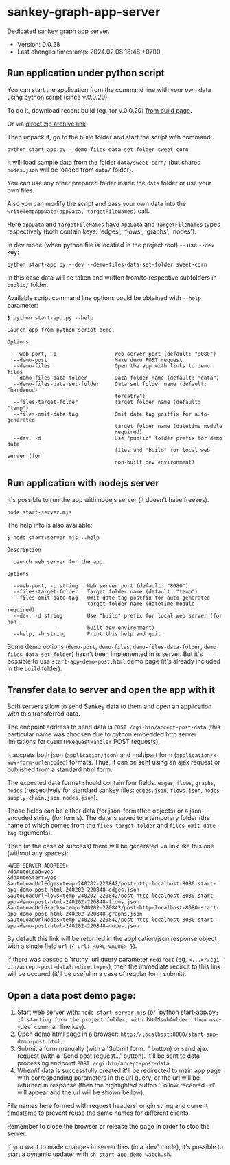 <!--
@since 2024.02.05, 20:21
@changed 2024.02.08, 18:46
-->

# sankey-graph-app-server

Dedicated sankey graph app server.

- Version: 0.0.28
- Last changes timestamp: 2024.02.08 18:48 +0700

## Run application under python script

You can start the application from the command line with your own data using python script (since v.0.0.20).

To do it, download recent build (eg, for v.0.0.20) [from build page](https://github.com/lilliputten/sankey-graph-app/releases/tag/publish.0.0.20).

Or via [direct zip archive link](https://github.com/lilliputten/sankey-graph-app/archive/refs/tags/publish.0.0.20.zip).

Then unpack it, go to the build folder and start the script with command:

```
python start-app.py --demo-files-data-set-folder sweet-corn
```

It will load sample data from the folder `data/sweet-corn/` (but shared `nodes.json` will be loaded from `data/` folder).

You can use any other prepared folder inside the `data` folder or use your own files.

Also you can modify the script and pass your own data into the `writeTempAppData(appData, targetFileNames)` call.

Here `appData` and `targetFileNames` have `AppData` and `TargetFileNames` types respectively (both contain keys: 'edges', 'flows', 'graphs', 'nodes').

In dev mode (when python file is locatied in the project root) -- use `--dev` key:

```
python start-app.py --dev --demo-files-data-set-folder sweet-corn
```

In this case data will be taken and written from/to respective subfolders in `public/` folder.

Available script command line options could be obtained with `--help` parameter:

```
$ python start-app.py --help

Launch app from python script demo.

Options

  --web-port, -p                   Web server port (default: "8080")
  --demo-post                      Make demo POST request
  --demo-files                     Open the app with links to demo files
  --demo-files-data-folder         Data folder name (default: "data")
  --demo-files-data-set-folder     Data set folder name (default: "hardwood-
                                   forestry")
  --files-target-folder            Target folder name (default: "temp")
  --files-omit-date-tag            Omit date tag postfix for auto-generated
                                   target folder name (datetime module
                                   required)
  --dev, -d                        Use "public" folder prefix for demo data
                                   files and "build" for local web server (for
                                   non-built dev environment)
```

## Run application with nodejs server

It's possible to run the app with nodejs server (it doesn't have freezes).

```
node start-server.mjs
```

The help info is also available:

```
$ node start-server.mjs --help

Description

  Launch web server for the app.

Options

  --web-port, -p string   Web server port (default: "8080")
  --files-target-folder   Target folder name (default: "temp")
  --files-omit-date-tag   Omit date tag postfix for auto-generated
                          target folder name (datetime module required)
  --dev, -d string        Use "build" prefix for local web server (for non-
                          built dev environment)
  --help, -h string       Print this help and quit
```

Some demo options (`demo-post`, `demo-files`, `demo-files-data-folder`, `demo-files-data-set-folder`) hasn't been implemented in js server. But it's possible to use `start-app-demo-post.html` demo page (it's already included in the `build` folder).


## Transfer data to server and open the app with it

Both servers allow to send Sankey data to them and open an application with this transferred data.

The endpoint address to send data is `POST /cgi-bin/accept-post-data` (this particular name was choosen due to python embedded http server limitations for `CGIHTTPRequestHandler` POST requests).

It accpets both json (`application/json`) and multipart form (`application/x-www-form-urlencoded`) formats. Thus, it can be sent using an ajax request or published from a standard html form.

The expected data format should contain four fields: `edges`, `flows`, `graphs`, `nodes` (respectively for standard sankey files: `edges.json`, `flows.json`, `nodes-supply-chain.json`, `nodes.json`).

Those fields can be either data (for json-formatted objects) or a json-encoded string (for forms). The data is saved to a temporary folder (the name of which comes from the `files-target-folder` and `files-omit-date-tag` arguments).

Then (in the case of success) there will be generated =a link like this one (without any spaces):

```
<WEB-SERVER-ADDRESS>
?doAutoLoad=yes
&doAutoStart=yes
&autoLoadUrlEdges=temp-240202-220842/post-http-localhost-8080-start-app-demo-post-html-240202-220848-edges.json
&autoLoadUrlFlows=temp-240202-220842/post-http-localhost-8080-start-app-demo-post-html-240202-220848-flows.json
&autoLoadUrlGraphs=temp-240202-220842/post-http-localhost-8080-start-app-demo-post-html-240202-220848-graphs.json
&autoLoadUrlNodes=temp-240202-220842/post-http-localhost-8080-start-app-demo-post-html-240202-220848-nodes.json
```

By default this link will be returned in the application/json response object with a single field `url` (`{ url: <URL-VALUE> }`).

If there was passed a 'truthy' url query parameter `redirect` (eg, `<...>//cgi-bin/accept-post-data?redirect=yes`), then the immediate redircit to this link will be occured (it'll be useful in a case of regular form submit).


## Open a data post demo page:

1. Start web server with: `node start-server.mjs` (or \`python start-app.py`; if starting form the project folder, with `build` subfolder, then use `--dev` comman line key).
2. Open demo html page in a browser: `http://localhost:8080/start-app-demo-post.html`.
3. Submit a form manually (with a 'Submit form...' button) or send ajax request (with a 'Send post request...' button). It'll be sent to data processing endpoint `POST /cgi-bin/accept-post-data`.
4. When/if data is successfully created it'll be redirected to main app page with corresponding parameters in the url query, or the url will be returned in response (then the highlighted button 'Follow received url' will appear and the url will be shown bellow).

File names here formed with request headers' origin string and current timestamp to prevent reuse the same names for different clients.

Remember to close the browser or release the page in order to stop the server.

If you want to made changes in server files (in a 'dev' mode), it's possible to start a dynamic updater with `sh start-app-demo-watch.sh`.



